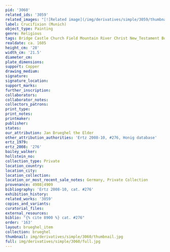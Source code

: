 ```yaml
---
pid: '3060'
related_ids: '3059'
related_images: "[![Related image](/img/derivatives/simple/3059/thumbnail.jpg)](/brughel/3059)"
label: Crucifixion (Munich)
object_type: Painting
genre: Religious
tags: Bridge Castle Church Field Mountain River Christ New_Testament Boat
realdate: ca. 1605
height_cm: '28'
width_cm: '21.5'
diameter_cm: 
plate_dimensions: 
support: Copper
drawing_medium: 
signature: 
signature_location: 
support_marks: 
further_inscription: 
collaborators: 
collaborator_notes: 
collectors_patrons: 
print_type: 
print_notes: 
printmaker: 
publisher: 
states: 
our_attribution: Jan Brueghel the Elder
other_attribution_authorities: 'Ertz 2008-10, #276, Honig database'
ertz_1979: 
ertz_2008: '276'
bailey_walker: 
hollstein_no: 
collection_type: Private
location_country: 
location_city: 
location_collection: 
location_or_most_recent_sale_notes: Germany, Private Collection
provenance: 4908|4909
bibliography: 'Ertz 2008-10, cat. #276'
exhibition_history: 
related_works: '3059'
copies_and_variants: 
curatorial_files: 
external_resources: 
biblio: "{% cite 8900 %} cat. #276"
order: '163'
layout: brueghel_item
collection: brueghel
thumbnail: img/derivatives/simple/3060/thumbnail.jpg
full: img/derivatives/simple/3060/full.jpg
---
```


